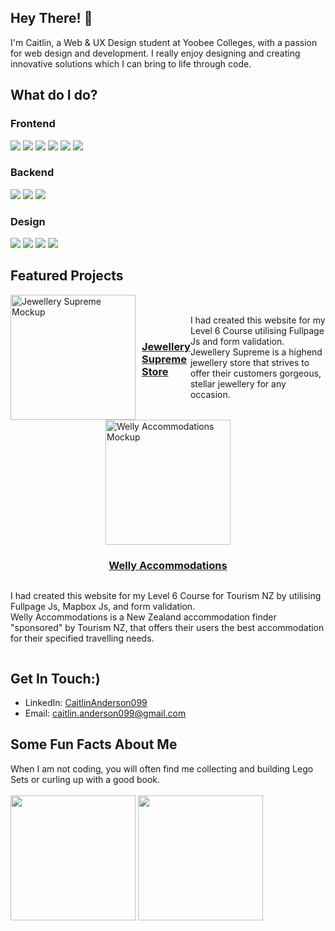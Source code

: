 ## Hey There! :cowboy_hat_face:
I'm Caitlin, a Web & UX Design student at Yoobee Colleges, with a passion for web design and development. I really enjoy designing and creating innovative solutions which I can bring to life through code.

## What do I do?
### Frontend
![](https://img.icons8.com/?size=100&id=20909&format=png&color=000000) 
![](https://img.icons8.com/?size=100&id=21278&format=png&color=000000)
![](https://img.icons8.com/?size=100&id=QBqFNfPPB2Kx&format=png&color=000000)
![](https://img.icons8.com/?size=100&id=PXTY4q2Sq2lG&format=png&color=000000)
![](https://img.icons8.com/?size=100&id=NfbyHexzVEDk&format=png&color=000000)
![](https://img.icons8.com/?size=100&id=dJjTWMogzFzg&format=png&color=000000)
### Backend
![](https://img.icons8.com/?size=100&id=hsPbhkOH4FMe&format=png&color=000000)
![](https://img.icons8.com/?size=100&id=bosfpvRzNOG8&format=png&color=000000)
![](https://img.icons8.com/?size=100&id=WNoJgbzDr3i2&format=png&color=000000)
### Design
![](https://img.icons8.com/?size=100&id=zfHRZ6i1Wg0U&format=png&color=000000)
![](https://img.icons8.com/?size=100&id=13631&format=png&color=000000)
![](https://img.icons8.com/?size=100&id=13675&format=png&color=000000)
![](https://img.icons8.com/?size=100&id=13677&format=png&color=000000)

## Featured Projects

<div style="display: flex; align-items: center; justify-content: center;">
  <img src="https://github.com/user-attachments/assets/3c9ec838-c45e-49fd-a9e9-56f74eaaeab7" alt="Jewellery Supreme Mockup" width="200" style="margin-right: 10px;"/>
    <h3><a href="https://github.com/caitlinanderson099/formative-2.2-single-page-app">Jewellery Supreme Store</a></h3>
    <p> I had created this website for my Level 6 Course utilising Fullpage Js and form validation. <br> Jewellery Supreme is a highend jewellery store that strives to offer their
    customers gorgeous, stellar jewellery for any occasion. </p>
</div>

<div style="display: flex; flex-direction: column; align-items: center; justify-content: center;">
  <img src="https://github.com/user-attachments/assets/2de8f70c-1894-4c11-8844-011d142e66cb" alt="Welly Accommodations Mockup" width="200" />
    <h3><a href="https://github.com/caitlinanderson099/summative-2.2-accommodation-finder">Welly Accommodations</a></h3>
    <p> I had created this website for my Level 6 Course for Tourism NZ by utilising Fullpage Js, Mapbox Js, and form validation. <br> Welly Accommodations is a New Zealand accommodation finder "sponsored" by Tourism NZ, that offers their users the best accommodation for their specified travelling needs. </p>
</div>
  
## Get In Touch:)
- LinkedIn: [CaitlinAnderson099](https://www.linkedin.com/in/caitlin-anderson-75bb16270/)
- Email: [caitlin.anderson099@gmail.com](mailto:caitlin.anderson099@gmail.com)

## Some Fun Facts About Me
When I am not coding, you will often find me collecting and building Lego Sets or curling up with a good book.
<br> <br>
<img src="https://github.com/user-attachments/assets/d5092941-0a1f-43e3-af7a-2dd481bb098b" alt="" width="200"/>
<img src="https://github.com/user-attachments/assets/94b802fb-0712-47de-ab1a-88a47ede90e3" alt="" width="200"/>
